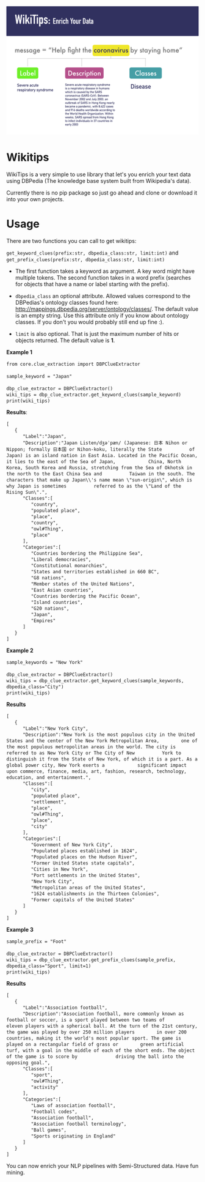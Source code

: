 <img src="wikidata.png"/>

# Wikitips

WikiTips is a very simple to use library that let's you enrich your text data using DBPedia (The knowledge base system built from Wikipedia's data).

Currently there is no pip package so just go ahead and clone or download it into your own projects.

# Usage
There are two functions you can call to get wikitips: 

`get_keyword_clues(prefix:str, dbpedia_class:str, limit:int)` and `get_prefix_clues(prefix:str, dbpedia_class:str, limit:int)`

* The first function takes a keyword as argument. A key word might have multiple tokens. The second function takes in a word prefix (searches for objects that have a name or label starting with the prefix). 

* `dbpedia_class` an optional attribute. Allowed values correspond to the DBPedias's ontology classes found here: http://mappings.dbpedia.org/server/ontology/classes/. The default value is an empty string. Use this attribute only if you know about ontology classes. If you don't you would probably still end up fine :). 

* `limit` is also optional. That is just the maximum number of hits or objects returned. The default value is **1**.


**Example 1**

```
from core.clue_extraction import DBPClueExtractor

sample_keyword = "Japan"

dbp_clue_extractor = DBPClueExtractor()
wiki_tips = dbp_clue_extractor.get_keyword_clues(sample_keyword)
print(wiki_tips)
```

**Results**:

```
[
   {
      "Label":"Japan",
      "Description":"Japan Listen/dʒəˈpæn/ (Japanese: 日本 Nihon or Nippon; formally 日本国 or Nihon-koku, literally the State          of Japan) is an island nation in East Asia. Located in the Pacific Ocean, it lies to the east of the Sea of Japan,            China, North Korea, South Korea and Russia, stretching from the Sea of Okhotsk in the north to the East China Sea and          Taiwan in the south. The characters that make up Japan\\'s name mean \"sun-origin\", which is why Japan is sometimes          referred to as the \"Land of the Rising Sun\".",
      "Classes":[
         "country",
         "populated place",
         "place",
         "country",
         "owl#Thing",
         "place"
      ],
      "Categories":[
         "Countries bordering the Philippine Sea",
         "Liberal democracies",
         "Constitutional monarchies",
         "States and territories established in 660 BC",
         "G8 nations",
         "Member states of the United Nations",
         "East Asian countries",
         "Countries bordering the Pacific Ocean",
         "Island countries",
         "G20 nations",
         "Japan",
         "Empires"
      ]
   }
]
```

**Example 2**

```
sample_keywords = "New York"

dbp_clue_extractor = DBPClueExtractor()
wiki_tips = dbp_clue_extractor.get_keyword_clues(sample_keywords, dbpedia_class="City")
print(wiki_tips)
```

**Results**

```
[
   {
      "Label":"New York City",
      "Description":"New York is the most populous city in the United States and the center of the New York Metropolitan Area,        one of the most populous metropolitan areas in the world. The city is referred to as New York City or The City of New          York to distinguish it from the State of New York, of which it is a part. As a global power city, New York exerts a            significant impact upon commerce, finance, media, art, fashion, research, technology, education, and entertainment.",
      "Classes":[
         "city",
         "populated place",
         "settlement",
         "place",
         "owl#Thing",
         "place",
         "city"
      ],
      "Categories":[
         "Government of New York City",
         "Populated places established in 1624",
         "Populated places on the Hudson River",
         "Former United States state capitals",
         "Cities in New York",
         "Port settlements in the United States",
         "New York City",
         "Metropolitan areas of the United States",
         "1624 establishments in the Thirteen Colonies",
         "Former capitals of the United States"
      ]
   }
]
```
**Example 3**
```
sample_prefix = "Foot"

dbp_clue_extractor = DBPClueExtractor()
wiki_tips = dbp_clue_extractor.get_prefix_clues(sample_prefix, dbpedia_class="Sport", limit=1)
print(wiki_tips)
```

**Results**

```
[
   {
      "Label":"Association football",
      "Description":"Association football, more commonly known as football or soccer, is a sport played between two teams of          eleven players with a spherical ball. At the turn of the 21st century, the game was played by over 250 million players        in over 200 countries, making it the world's most popular sport. The game is played on a rectangular field of grass or        green artificial turf, with a goal in the middle of each of the short ends. The object of the game is to score by              driving the ball into the opposing goal.",
      "Classes":[
         "sport",
         "owl#Thing",
         "activity"
      ],
      "Categories":[
         "Laws of association football",
         "Football codes",
         "Association football",
         "Association football terminology",
         "Ball games",
         "Sports originating in England"
      ]
   }
]
``` 

You can now enrich your NLP pipelines with Semi-Structured data. Have fun mining.
